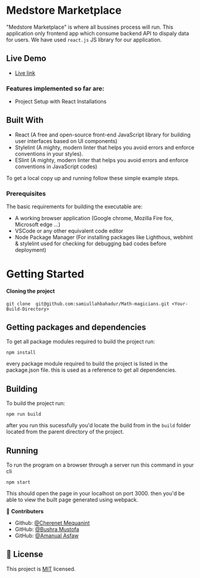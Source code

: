 # Medstore Marketplace


"Medstore Marketplace" is where all bussines process will run. This application only frontend app which consume backend API to dispaly data for users. We have used `react.js` JS library for our application.


## Live Demo

- [Live link](https://medstoret.netlify.app)


### Features implemented so far are:

- Project Setup with React Installations

## Built With

- React (A free and open-source front-end JavaScript library for building user interfaces based on UI components)
- Stylelint (A mighty, modern linter that helps you avoid errors and enforce conventions in your styles).
- ESlint (A mighty, modern linter that helps you avoid errors and enforce conventions in JavaScript codes)

To get a local copy up and running follow these simple example steps.

### Prerequisites

The basic requirements for building the executable are:

- A working browser application (Google chrome, Mozilla Fire fox, Microsoft edge ...)
- VSCode or any other equivalent code editor
- Node Package Manager (For installing packages like Lighthous, webhint & stylelint used for checking for debugging bad codes before deployment)

# Getting Started

#### Cloning the project

```
git clone  git@github.com:samiullahbahadur/Math-magicians.git <Your-Build-Directory>
```

## Getting packages and dependencies

To get all package modules required to build the project run:

```
npm install
```

every package module required to build the project is listed in the package.json file. this is used as a reference to get all dependencies.

## Building

To build the project run:

```
npm run build
```

after you run this sucessfully you'd locate the build from in the `build` folder located from the parent directory of the project.

## Running

To run the program on a browser through a server run this command in your cli

```
npm start
```

This should open the page in your localhost on port 3000. then you'd be able to view the built page generated using webpack.

👤 **Contributers**

- Github: [@Cherenet Mequanint](https://github.com/Chernet-Mequanent)
- GitHub: [@Bushra Mustofa](https://github.com/bushmusi)
- GitHub: [@Amanual Asfaw](https://github.com/amanuelasfaw)

## 📝 License

This project is [MIT](./MIT.md) licensed.
